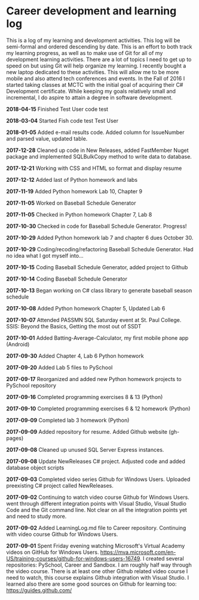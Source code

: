 # Career development and learning log

This is a log of my learning and development activities. This log will be semi-formal and ordered descending by date. This is an effort to both track my learning progress, as well as to make use of Git for all of my development learning activities. There are a lot of topics I need to get up to speed on but using Git will help organize my learning. I recently bought a new laptop dedicated to these activities. This will allow me to be more mobile and also attend tech conferences and events. In the Fall of 2016 I started taking classes at MCTC with the initial goal of acquiring their C# Development certificate. While keeping my goals relatively small and incremental, I do aspire to attain a degree in software development.

**2018-04-15** Finished Test User code test

**2018-03-04** Started Fish code test Test User

**2018-01-05** Added e-mail results code. Added column for IssueNumber and parsed value, updated table.

**2017-12-28** Cleaned up code in New Releases, added FastMember Nuget package and implemented SQLBulkCopy method to write data to database.

**2017-12-21** Working with CSS and HTML so format and display resume

**2017-12-12** Added last of Python homework and labs

**2017-11-19** Added Python homework Lab 10, Chapter 9

**2017-11-05** Worked on Baseball Schedule Generator

**2017-11-05** Checked in Python homework Chapter 7, Lab 8

**2017-10-30** Checked in code for Baseball Schedule Generator. Progress!

**2017-10-29** Added Python homework lab 7 and chapter 6 dues October 30.

**2017-10-29** Coding/recoding/refactoring Baseball Schedule Generator. Had no idea what I got myself into...

**2017-10-15** Coding Baseball Schedule Generator, added project to Github

**2017-10-14** Coding Baseball Schedule Generator

**2017-10-13** Began working on C# class library to generate baseball season schedule

**2017-10-08** Added Python homework Chapter 5, Updated Lab 6

**2017-10-07** Attended PASSMN SQL Saturday event at St. Paul College. SSIS: Beyond the Basics, Getting the most out of SSDT

**2017-10-01** Added Batting-Average-Calculator, my first mobile phone app (Android)

**2017-09-30** Added Chapter 4, Lab 6 Python homework

**2017-09-20** Added Lab 5 files to PySchool

**2017-09-17** Reorganized and added new Python homework projects to PySchool repository

**2017-09-16** Completed programming exercises 8 & 13 (Python)

**2017-09-10** Completed programming exercises 6 & 12 homework (Python)

**2017-09-09** Completed lab 3 homework (Python)

**2017-09-09** Added repository for resume. Added Github website (gh-pages)

**2017-09-08** Cleaned up unused SQL Server Express instances.

**2017-09-08** Update NewReleases C# project. Adjusted code and added database object scripts

**2017-09-03** Completed video series Github for Windows Users. Uploaded preexisting C# project called NewReleases.

**2017-09-02** Continuing to watch video course Github for Windows Users. went through different integration points with Visual Studio, Visual Studio Code and the Git command line. Not clear on all the integration points yet and need to study more.

**2017-09-02** Added LearningLog.md file to Career repository. Continuing with video course Github for Windows Users.

**2017-09-01** Spent Friday evening watching Microsoft's Virtual Academy videos on GitHub for Windows Users. https://mva.microsoft.com/en-US/training-courses/github-for-windows-users-16749. I created several repositories: PySchool, Career and Sandbox. I am roughly half way through the video course. There is at least one other Github related video course I need to watch, this course explains Github integration with Visual Studio. I learned also there are some good sources on Github for learning too: https://guides.github.com/
